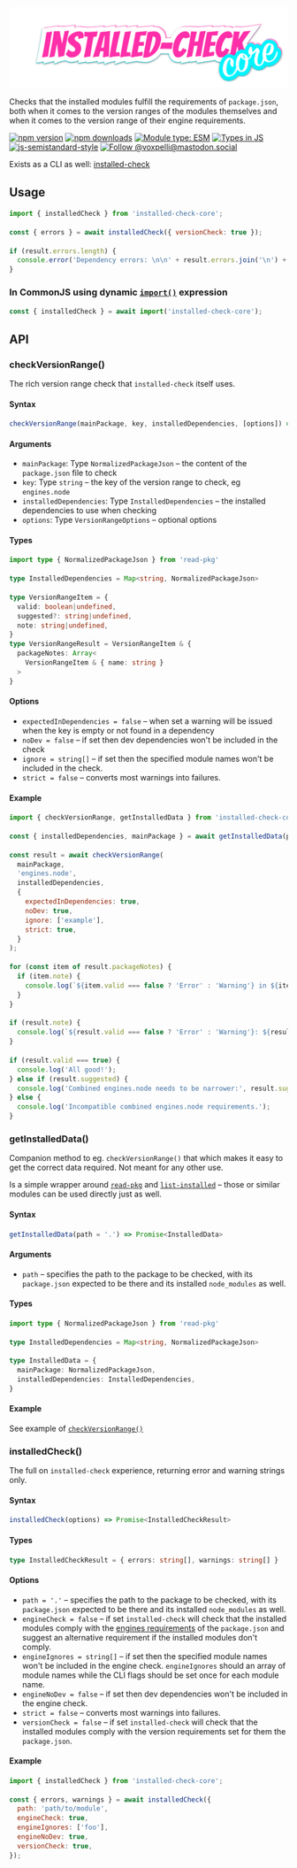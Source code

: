<div align="center">
  <img
    src="installed-check-core.svg"
    width="650"
    height="auto"
    alt="installed-check-core"
  />
</div>

Checks that the installed modules fulfill the requirements of `package.json`, both when it comes to the version ranges of the modules themselves and when it comes to the version range of their engine requirements.

[![npm version](https://img.shields.io/npm/v/installed-check-core.svg?style=flat)](https://www.npmjs.com/package/installed-check-core)
[![npm downloads](https://img.shields.io/npm/dm/installed-check-core.svg?style=flat)](https://www.npmjs.com/package/installed-check-core)
[![Module type: ESM](https://img.shields.io/badge/module%20type-esm-brightgreen)](https://github.com/voxpelli/badges-cjs-esm)
[![Types in JS](https://img.shields.io/badge/types_in_js-yes-brightgreen)](https://github.com/voxpelli/types-in-js)
[![js-semistandard-style](https://img.shields.io/badge/code%20style-semistandard-brightgreen.svg)](https://github.com/voxpelli/eslint-config)
[![Follow @voxpelli@mastodon.social](https://img.shields.io/mastodon/follow/109247025527949675?domain=https%3A%2F%2Fmastodon.social&style=social)](https://mastodon.social/@voxpelli)

Exists as a CLI as well: [installed-check](https://www.npmjs.com/package/installed-check)

## Usage

```javascript
import { installedCheck } from 'installed-check-core';

const { errors } = await installedCheck({ versionCheck: true });

if (result.errors.length) {
  console.error('Dependency errors: \n\n' + result.errors.join('\n') + '\n');
}
```

### In CommonJS using dynamic [`import()`](https://nodejs.org/api/esm.html#import-expressions) expression

```javascript
const { installedCheck } = await import('installed-check-core');
```

## API

### checkVersionRange()

The rich version range check that `installed-check` itself uses.

#### Syntax

```ts
checkVersionRange(mainPackage, key, installedDependencies, [options]) => VersionRangeResult
```

#### Arguments

* `mainPackage`: Type `NormalizedPackageJson` – the content of the `package.json` file to check
* `key`: Type `string` – the key of the version range to check, eg `engines.node`
* `installedDependencies`: Type `InstalledDependencies` – the installed dependencies to use when checking
* `options`: Type `VersionRangeOptions` – optional options

#### Types

```ts
import type { NormalizedPackageJson } from 'read-pkg'

type InstalledDependencies = Map<string, NormalizedPackageJson>

type VersionRangeItem = {
  valid: boolean|undefined,
  suggested?: string|undefined,
  note: string|undefined,
}
type VersionRangeResult = VersionRangeItem & {
  packageNotes: Array<
    VersionRangeItem & { name: string }
  >
}
```

#### Options

 * `expectedInDependencies = false` – when set a warning will be issued when the key is empty or not found in a dependency
 * `noDev = false` – if set then dev dependencies won't be included in the check
 * `ignore = string[]` – if set then the specified module names won't be included in the check.
 * `strict = false` – converts most warnings into failures.

#### Example

```javascript
import { checkVersionRange, getInstalledData } from 'installed-check-core';

const { installedDependencies, mainPackage } = await getInstalledData(path);

const result = await checkVersionRange(
  mainPackage,
  'engines.node',
  installedDependencies,
  {
    expectedInDependencies: true,
    noDev: true,
    ignore: ['example'],
    strict: true,
  }
);

for (const item of result.packageNotes) {
  if (item.note) {
    console.log(`${item.valid === false ? 'Error' : 'Warning'} in ${item.name}: ${item.note}`);
  }
}

if (result.note) {
  console.log(`${result.valid === false ? 'Error' : 'Warning'}: ${result.note}`);
}

if (result.valid === true) {
  console.log('All good!');
} else if (result.suggested) {
  console.log('Combined engines.node needs to be narrower:', result.suggested);
} else {
  console.log('Incompatible combined engines.node requirements.');
}
```

### getInstalledData()

Companion method to eg. `checkVersionRange()` that which makes it easy to get the correct data required. Not meant for any other use.

Is a simple wrapper around [`read-pkg`](https://github.com/sindresorhus/read-pkg) and [`list-installed`](https://github.com/voxpelli/list-installed) – those or similar modules can be used directly just as well.

#### Syntax

```ts
getInstalledData(path = '.') => Promise<InstalledData>
```

#### Arguments

* `path` – specifies the path to the package to be checked, with its `package.json` expected to be there and its installed `node_modules` as well.

#### Types

```ts
import type { NormalizedPackageJson } from 'read-pkg'

type InstalledDependencies = Map<string, NormalizedPackageJson>

type InstalledData = {
  mainPackage: NormalizedPackageJson,
  installedDependencies: InstalledDependencies,
}
```

#### Example

See example of [`checkVersionRange()`](#checkversionrange)

### installedCheck()

The full on `installed-check` experience, returning error and warning strings only.

#### Syntax

```ts
installedCheck(options) => Promise<InstalledCheckResult>
```

#### Types

```ts
type InstalledCheckResult = { errors: string[], warnings: string[] }
```

#### Options

* `path = '.'` – specifies the path to the package to be checked, with its `package.json` expected to be there and its installed `node_modules` as well.
* `engineCheck = false` – if set `installed-check` will check that the installed modules comply with the [engines requirements](https://docs.npmjs.com/files/package.json#engines) of the `package.json` and suggest an alternative requirement if the installed modules don't comply.
* `engineIgnores = string[]` – if set then the specified module names won't be included in the engine check. `engineIgnores` should an array of module names while the CLI flags should be set once for each module name.
* `engineNoDev = false` – if set then dev dependencies won't be included in the engine check.
* `strict = false` – converts most warnings into failures.
* `versionCheck = false` – if set `installed-check` will check that the installed modules comply with the version requirements set for them the `package.json`.

#### Example

```javascript
import { installedCheck } from 'installed-check-core';

const { errors, warnings } = await installedCheck({
  path: 'path/to/module',
  engineCheck: true,
  engineIgnores: ['foo'],
  engineNoDev: true,
  versionCheck: true,
});
```
